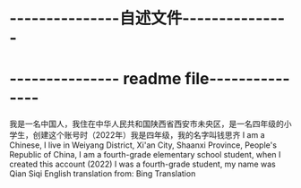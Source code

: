 # ---------------自述文件---------------
# --------------- readme file---------------
我是一名中国人，我住在中华人民共和国陕西省西安市未央区，是一名四年级的小学生，创建这个账号时（2022年）我是四年级，我的名字叫钱思齐
I am a Chinese, I live in Weiyang District, Xi'an City, Shaanxi Province, People's Republic of China, I am a fourth-grade elementary school student, when I created this account (2022) I was a fourth-grade student, my name was Qian Siqi
English translation from: Bing Translation
